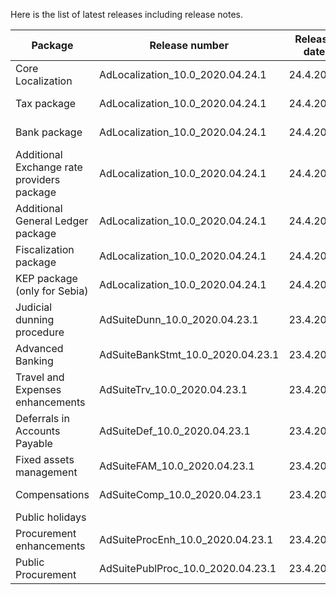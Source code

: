 Here is the list of latest releases including release notes. 


|**Package**  | **Release number** |**Release date**  | **Release notes**|
|--|--|--|--|
|Core Localization  | AdLocalization_10.0_2020.04.24.1 |24.4.2020  | [Release notes](https://ternaprod.sharepoint.com/:x:/r/sites/ERP-Product-Development/_layouts/15/Doc.aspx?sourcedoc=%7B6C8DCB9B-E8EF-4509-A4EB-C2FC57F87DFA%7D&file=Release%20notes%20AdLoc10.xlsx&action=default&mobileredirect=true)  |
|Tax package  | AdLocalization_10.0_2020.04.24.1 | 24.4.2020 |[Release notes](https://ternaprod.sharepoint.com/:x:/r/sites/ERP-Product-Development/_layouts/15/Doc.aspx?sourcedoc=%7B6C8DCB9B-E8EF-4509-A4EB-C2FC57F87DFA%7D&file=Release%20notes%20AdLoc10.xlsx&action=default&mobileredirect=true)  |
|Bank package | AdLocalization_10.0_2020.04.24.1 |24.4.2020  |[Release notes](https://ternaprod.sharepoint.com/:x:/r/sites/ERP-Product-Development/_layouts/15/Doc.aspx?sourcedoc=%7B6C8DCB9B-E8EF-4509-A4EB-C2FC57F87DFA%7D&file=Release%20notes%20AdLoc10.xlsx&action=default&mobileredirect=true)  |
|Additional Exchange rate providers package  |AdLocalization_10.0_2020.04.24.1  |24.4.2020  | [Release notes](https://ternaprod.sharepoint.com/:x:/r/sites/ERP-Product-Development/_layouts/15/Doc.aspx?sourcedoc=%7B6C8DCB9B-E8EF-4509-A4EB-C2FC57F87DFA%7D&file=Release%20notes%20AdLoc10.xlsx&action=default&mobileredirect=true) |
|Additional General Ledger package  |AdLocalization_10.0_2020.04.24.1  |24.4.2020  |[Release notes](https://ternaprod.sharepoint.com/:x:/r/sites/ERP-Product-Development/_layouts/15/Doc.aspx?sourcedoc=%7B6C8DCB9B-E8EF-4509-A4EB-C2FC57F87DFA%7D&file=Release%20notes%20AdLoc10.xlsx&action=default&mobileredirect=true)  |
|Fiscalization package  |AdLocalization_10.0_2020.04.24.1  |24.4.2020  |[Release notes](https://ternaprod.sharepoint.com/:x:/r/sites/ERP-Product-Development/_layouts/15/Doc.aspx?sourcedoc=%7B6C8DCB9B-E8EF-4509-A4EB-C2FC57F87DFA%7D&file=Release%20notes%20AdLoc10.xlsx&action=default&mobileredirect=true)  |
|KEP package (only for Sebia) |AdLocalization_10.0_2020.04.24.1  |24.4.2020  |[Release notes]()  |
|Judicial dunning procedure  |AdSuiteDunn_10.0_2020.04.23.1 |23.4.2020  | [Release notes]() |
|Advanced Banking  |AdSuiteBankStmt_10.0_2020.04.23.1  |23.4.2020  |[Release notes](https://ternaprod.sharepoint.com/:x:/r/sites/ERP-Product-Development/_layouts/15/Doc.aspx?sourcedoc=%7B3B0FB985-397F-4FDA-8C56-38CE41820B13%7D&file=Release%20notes%20AdSuiteBankStatements.xlsx&action=default&mobileredirect=true)  |
|Travel and Expenses enhancements  |AdSuiteTrv_10.0_2020.04.23.1  | 23.4.2020 |[Release notes](https://ternaprod.sharepoint.com/:x:/r/sites/ERP-Product-Development/_layouts/15/Doc.aspx?sourcedoc=%7B8573AD0B-2436-4908-87B3-9BF850CC6684%7D&file=Release%20notes%20AdSuiteTRV.xlsx&action=default&mobileredirect=true)  |
|Deferrals in Accounts Payable  |AdSuiteDef_10.0_2020.04.23.1  | 23.4.2020 |[Release notes](https://ternaprod.sharepoint.com/:x:/r/sites/ERP-Product-Development/_layouts/15/Doc.aspx?sourcedoc=%7B520A8FAA-1B03-41EF-AA5D-C15DCC9BDD9B%7D&file=Release%20notes%20AdSuiteDeferrals.xlsx&action=default&mobileredirect=true)  |
|Fixed assets management  |AdSuiteFAM_10.0_2020.04.23.1  |23.4.2020  |[Release notes](https://ternaprod.sharepoint.com/:x:/r/sites/ERP-Product-Development/_layouts/15/Doc.aspx?sourcedoc=%7B071EE640-A36C-4130-B32E-2A1EE3073671%7D&file=Release%20notes%20AdSuiteFixedAssetManagement.xlsx&action=default&mobileredirect=true)  |
|Compensations  |AdSuiteComp_10.0_2020.04.23.1  |23.4.2020  | [Release notes](https://ternaprod.sharepoint.com/:x:/r/sites/ERP-Product-Development/_layouts/15/Doc.aspx?sourcedoc=%7B1278742D-10F0-4BF7-9D24-A399905D3138%7D&file=Release%20notes%20AdSuiteCompensations.xlsx&action=default&mobileredirect=true) |
|Public holidays  |  |  |  |
|Procurement enhancements  |AdSuiteProcEnh_10.0_2020.04.23.1  |23.4.2020  |  |
|Public Procurement  |AdSuitePublProc_10.0_2020.04.23.1  | 23.4.2020 |  |
